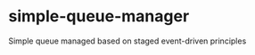 simple-queue-manager
====================

Simple queue managed based on staged event-driven principles